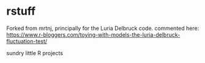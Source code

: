 rstuff
======

Forked from mrtnj, principally for the Luria Delbruck code.
commented here:
https://www.r-bloggers.com/toying-with-models-the-luria-delbruck-fluctuation-test/

sundry little R projects
